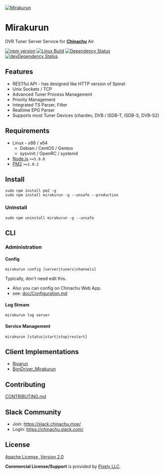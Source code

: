 [![Mirakurun](https://yabumi.cc/153eab7d76cd45beb272b916.svg)](https://github.com/kanreisa/Mirakurun)

# Mirakurun

DVR Tuner Server Service for **[Chinachu](https://chinachu.moe/)** Air.

[![npm version][npm-img]][npm-url]
[![Linux Build][travis-img]][travis-url]
[![Dependency Status][dep-img]][dep-url]
[![devDependency Status][devdep-img]][devdep-url]

## Features

* RESTful API - has designed like HTTP version of Spinel
* Unix Sockets / TCP
* Advanced Tuner Process Management
* Priority Management
* Integrated TS Parser, Filter
* Realtime EPG Parser
* Supports most Tuner Devices (chardev, DVB / ISDB-T, ISDB-S, DVB-S2)

## Requirements

* Linux - x86 / x64
  - Debian / CentOS / Gentoo
  - sysvinit / OpenRC / systemd
* [Node.js](nodejs.org/) `>=5.9.0`
* [PM2](http://pm2.keymetrics.io/) `>=1.0.2`

## Install

```
sudo npm install pm2 -g
sudo npm install mirakurun -g --unsafe --production
```

### Uninstall

```
sudo npm uninstall mirakurun -g --unsafe
```

## CLI

### Administration

#### Config

```
mirakurun config [server|tuners|channels]
```
Typically, don't need edit this.

* Also you can config on Chinachu Web App.
* see: [doc/Configuration.md](doc/Configuration.md)

#### Log Stream

```
mirakurun log server
```

#### Service Management

```
mirakurun [status|start|stop|restart]
```

## Client Implementations

* [Rivarun](https://github.com/kanreisa/Rivarun)
* [BonDriver_Mirakurun](https://github.com/h-mineta/BonDriver_Mirakurun)

## Contributing

[CONTRIBUTING.md](CONTRIBUTING.md)

## Slack Community

* Join: https://slack.chinachu.moe/
* Login: https://chinachu.slack.com/

## License

[Apache License, Version 2.0](LICENSE)

**Commercial License/Support** is provided by [Pixely LLC](https://pixely.jp/).

[npm-img]: https://img.shields.io/npm/v/mirakurun.svg
[npm-url]: https://npmjs.org/package/mirakurun
[travis-img]: https://img.shields.io/travis/kanreisa/Mirakurun.svg
[travis-url]: https://travis-ci.org/kanreisa/Mirakurun
[dep-img]: https://david-dm.org/kanreisa/Mirakurun.svg
[dep-url]: https://david-dm.org/kanreisa/Mirakurun
[devdep-img]: https://david-dm.org/kanreisa/Mirakurun/dev-status.svg
[devdep-url]: https://david-dm.org/kanreisa/Mirakurun#info=devDependencies